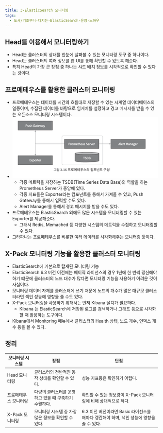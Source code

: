 ```yaml
---
title: 3-ElasticSearch 모니터링
tags:
  - 도서/기초부터-다지는-ElasticSearch-운영-노하우
---
```

## Head를 이용해서 모니터링하기

- Head는 클러스터의 상태를 한눈에 살펴볼 수 있는 모니터링 도구 중 하나이다.
- Head는 클러스터의 여러 정보를 웹 UI를 통해 확인할 수 있도록 해준다.
- 특히 Head의 가장 큰 장점 중 하나는 샤드 배치 정보를 시각적으로 확인할 수 있다는 것이다.

## 프로메테우스를 활용한 클러스터 모니터링

- 프로메테우스는 데이터를 시간의 흐름대로 저장할 수 있는 시계열 데이터베이스의 일종이며, 수집된 데이터를 바탕으로 임게치를 설정하고 경고 메시지를 받을 수 있는 오픈소스 모니터링 시스템이다.
- ![](assets/Pasted%20image%2020250211222724.png)
	- 각종 메트릭을 저장하는 TSDB(Time Series Data Base)의 역할을 하는 Prometheus Server가 중앙에 있다.
	- 각종 지표들은 Exporter라는 컴포넌트를 통해서 가져올 수 있고, Push Gateway를 통해서 입력할 수도 있다.
	- Alert Manager를 통해서 경고 메시지를 받을 수도 있다.
- 프로메테우스는 ElasticSearch 외에도 많은 시스템을 모니터링할 수 있는 Exporter를 제공해준다.
	- 그래서 Redis, Memached 등 다양한 시스템의 메트릭을 수집하고 모니터링할 수 있다.
- 그라파나는 프로메테우스를 비롯한 여러 데이터를 시각화해주는 모니터링 툴이다.

## X-Pack 모니터링 기능을 활용한 클러스터 모니터링

- ElasticSearch에 기본으로 탑재된 모니터링 기능
- ElasticSearch 6.3 버전 이전에는 베이직 라이선스의 경우 1년에 한 번씩 갱신해야 하기 떄문에 클러스터의 노드 대수가 많다면 모니터링 기능을 사용하기 어려운 것이 사실이다.
- 모니터링 데이터 자체를 클러스터에 쓰기 때문에 노드의 개수가 많은 대규모 클러스터라면 색인 성능에 영향을 줄 수도 있다.
- X-Pack 모니터링을 사용하기 위해서는 먼저 Kibana 설치가 필요하다.
	- Kibana 는 ElasticSearch에 저장된 로그를 검색하거나 그래프 등으로 시각화할 때 활용하는 도구이다.
- Kibana에서 Monitoring 메뉴에서 클러스터의 Health 상태, 노드 개수, 인덱스 개수 등을 볼 수 있다.

## 정리

| 모니터링 시스템    | 장점                             | 단점                                                       |
| ----------- | ------------------------------ | -------------------------------------------------------- |
| Head 모니터링   | 클러스터의 전반적인 동작 상태를 확인할 수 있다.    | 성능 지표등은 확인하기 어렵다.                                        |
| 프로메테우스 모니터링 | 다량의 클러스터를 운영하고 있을 때 구축하기 수월하다. | 확인할 수 있는 정보량이 X-Pack 모니터링에 비해 상대적으로 적다.                  |
| X-Pack 모니터링 | 모니터링 시스템 중 가장 많은 정보를 확인할 수 있다. | 6.3 이전 버전이라면 Basic 라이선스를 해마다 갱긴해야 하며, 색인 성능에 영향을 줄 수 있다. |
